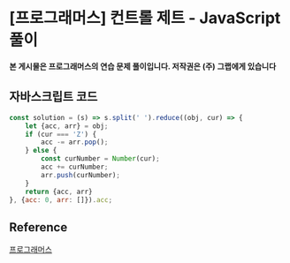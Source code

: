 # [프로그래머스]  컨트롤 제트 - JavaScript 풀이

**본 게시물은 프로그래머스의 연습 문제 풀이입니다. 저작권은 (주) 그랩에게 있습니다**

## 자바스크립트 코드

```JavaScript
const solution = (s) => s.split(' ').reduce((obj, cur) => {
    let {acc, arr} = obj;
    if (cur === 'Z') {
        acc -= arr.pop();
    } else {
        const curNumber = Number(cur);
        acc += curNumber;
        arr.push(curNumber);
    }
    return {acc, arr}
}, {acc: 0, arr: []}).acc;
```



## Reference

[프로그래머스](https://programmers.co.kr)

